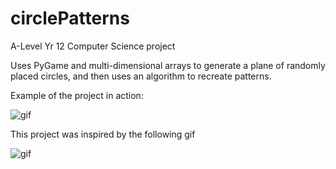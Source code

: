 # circlePatterns
A-Level Yr 12 Computer Science project

Uses PyGame and multi-dimensional arrays to generate a plane of randomly placed circles, and then uses an algorithm to recreate patterns.

Example of the project in action:

![gif](https://i.imgur.com/hnmlqfz.gif)

This project was inspired by the following gif

![gif](https://i.imgur.com/f4J2NfE.giff)

